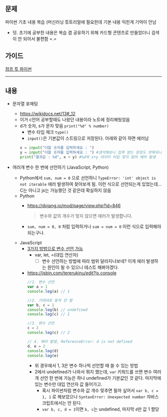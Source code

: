 ## 문제
파이썬 기초 내용 복습
(머신러닝 튜토리얼에 필요한데 기본 내용 익힌게 기억이 안남
- 덧. 초기에 공부한 내용은 복습 겸 공유하기 위해 카드형 콘텐츠로 만들었더니 검색이 안 되어서 불편함 =.=


## 가이드
[점프 투 파이썬](https://wikidocs.net/book/1)

---

## 내용

- 문자열 포매팅
  - https://wikidocs.net/13#_12
  - 이거 c언어 공부할때도 나왔던 내용이라 노트에 정리해뒀었음
  - d가 숫자, s가 문자 맞음 `print("%d" % number)`
    - 변수 타입 체크 `type()`
    - `input()`은 기본값이 스트링으로 저장된다. 아래와 같이 하면 에러남
    ```py
    x = input("더할 숫자를 입력하세요 : ")
    y = input("더할 숫자를 입력하세요 : ") #생각해보니 입력 받는 문장도 반복되니까 문자열 포매팅 사용하는게 편할 듯
    print("결과값 : %d", x + y) #%d와 x+y 데이터 타입 맞지 않아 에러 발생
    ```

- 여러개 변수 한 번에 선언하기 (JavaScript, Python)
  -  Python에서 `sum, num = 0` 으로 선언하니 `TypeError: 'int' object is not iterable` 에러 발생하여 찾아보게 됨. 이런 식으로 선언되는게 있었는데... C는 아니고 js는 가능했던 것 같은데 확실하지 않음
  - Python
    - https://dojang.io/mod/page/view.php?id=846
      > 변수와 값의 개수가 맞지 않으면 에러가 발생합니다.

    - `sum, num = 0, 0` 처럼 입력하거나 `sum = num = 0` 이런 식으로 입력해야 되는구나.
  - JavaScript
    - [3가지 방법으로 변수 선언 가능](https://developer.mozilla.org/ko/docs/Web/JavaScript/Guide/Values,_variables,_and_literals)
      - var, let, =(대입 연산자)
        - [ ] 변수 선언하는 방법에 따라 범위 달라지나보네? 이게 에러 발생하는 원인이 될 수 있으니 테스트 해봐야겠다.
    - https://jsbin.com/tererukinu/edit?js,console
      ```js
      //1. 변수 선언
      var a = 1
      console.log(a) // 1

      //2. 기대대로 동작 안 함
      var b, c = 1
      console.log(b) // undefined
      console.log(c) // 1

      //3. 변수 선언
      c = 2
      console.log(c) // 2

      // 4. 에러 발생, ReferenceError: d is not defined
      d, e = 2
      console.log(d)
      console.log(e)
      ```
      - 위 경우에서 1, 3은 변수 하나씩 선언할 때 쓸 수 있는 방법
      - 2에서 undefined가 나와서 뭐지 했는데, `var` 키워드를 쓰면 변수 여러개 선언 한 번에 가능은 하나 undefined가 기본값인 것 같다. 마지막에 있는 변수만 대입 연산자 값 들어가고.
        - 혹시 파이썬처럼 변수와 값 개수 맞추면 될까 싶어서 `var b, c = 1, 1` 로 해보았으나 `SyntaxError: Unexpected number` 자바스크립트에서는 안 된다.
        - `var b, c, d = 1`이면 `b, c`는 undefined, 마지막 `d`만 값 1 할당

